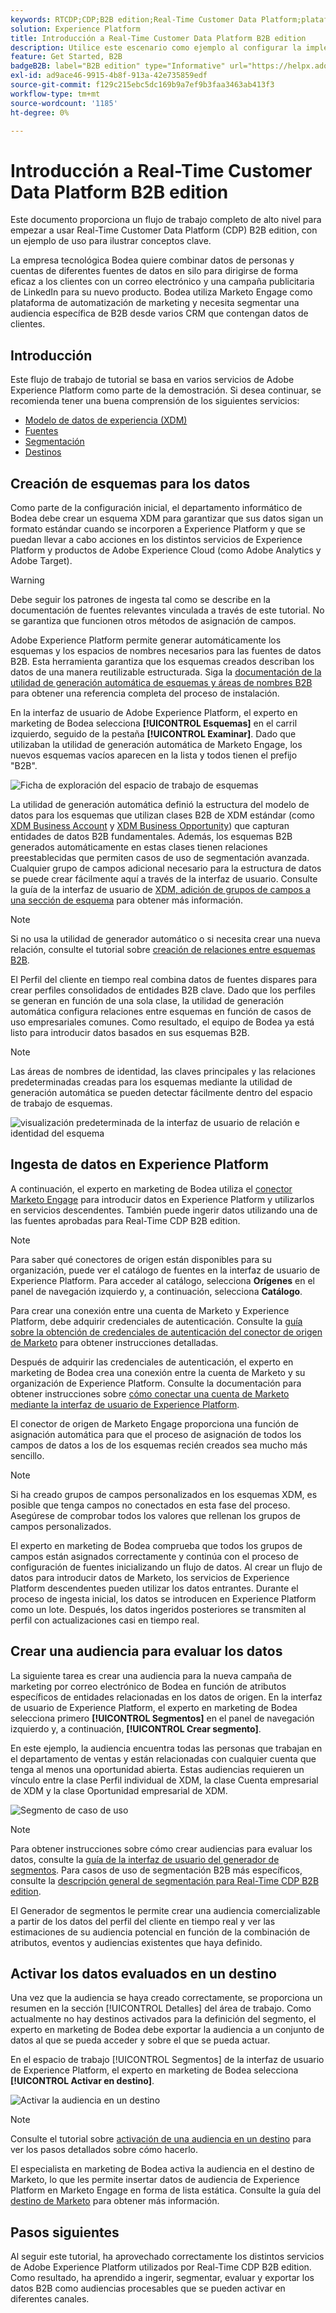```yaml
---
keywords: RTCDP;CDP;B2B edition;Real-Time Customer Data Platform;plataforma de datos del cliente en tiempo real;cdp en tiempo real;b2b;cdp
solution: Experience Platform
title: Introducción a Real-Time Customer Data Platform B2B edition
description: Utilice este escenario como ejemplo al configurar la implementación de Adobe Real-Time Customer Data Platform B2B edition.
feature: Get Started, B2B
badgeB2B: label="B2B edition" type="Informative" url="https://helpx.adobe.com/es/legal/product-descriptions/real-time-customer-data-platform-b2b-edition-prime-and-ultimate-packages.html newtab=true"
exl-id: ad9ace46-9915-4b8f-913a-42e735859edf
source-git-commit: f129c215ebc5dc169b9a7ef9b3faa3463ab413f3
workflow-type: tm+mt
source-wordcount: '1185'
ht-degree: 0%

---
```


# Introducción a Real-Time Customer Data Platform B2B edition

Este documento proporciona un flujo de trabajo completo de alto nivel para empezar a usar Real-Time Customer Data Platform (CDP) B2B edition, con un ejemplo de uso para ilustrar conceptos clave.

La empresa tecnológica Bodea quiere combinar datos de personas y cuentas de diferentes fuentes de datos en silo para dirigirse de forma eficaz a los clientes con un correo electrónico y una campaña publicitaria de LinkedIn para su nuevo producto. Bodea utiliza Marketo Engage como plataforma de automatización de marketing y necesita segmentar una audiencia específica de B2B desde varios CRM que contengan datos de clientes.

## Introducción

Este flujo de trabajo de tutorial se basa en varios servicios de Adobe Experience Platform como parte de la demostración. Si desea continuar, se recomienda tener una buena comprensión de los siguientes servicios:

- [Modelo de datos de experiencia (XDM)](../xdm/home.md)
- [Fuentes](../sources/home.md)
- [Segmentación](../segmentation/home.md)
- [Destinos](../destinations/home.md)

## Creación de esquemas para los datos

Como parte de la configuración inicial, el departamento informático de Bodea debe crear un esquema XDM para garantizar que sus datos sigan un formato estándar cuando se incorporen a Experience Platform y que se puedan llevar a cabo acciones en los distintos servicios de Experience Platform y productos de Adobe Experience Cloud (como Adobe Analytics y Adobe Target).

>[!WARNING]
>
>Debe seguir los patrones de ingesta tal como se describe en la documentación de fuentes relevantes vinculada a través de este tutorial. No se garantiza que funcionen otros métodos de asignación de campos.

Adobe Experience Platform permite generar automáticamente los esquemas y los espacios de nombres necesarios para las fuentes de datos B2B. Esta herramienta garantiza que los esquemas creados describan los datos de una manera reutilizable estructurada. Siga la [documentación de la utilidad de generación automática de esquemas y áreas de nombres B2B](../sources/connectors/adobe-applications/marketo/marketo-namespaces.md) para obtener una referencia completa del proceso de instalación.

En la interfaz de usuario de Adobe Experience Platform, el experto en marketing de Bodea selecciona **[!UICONTROL Esquemas]** en el carril izquierdo, seguido de la pestaña **[!UICONTROL Examinar]**. Dado que utilizaban la utilidad de generación automática de Marketo Engage, los nuevos esquemas vacíos aparecen en la lista y todos tienen el prefijo &quot;B2B&quot;.

![Ficha de exploración del espacio de trabajo de esquemas](./assets/b2b-tutorial/empty-b2b-schemas.png)

La utilidad de generación automática definió la estructura del modelo de datos para los esquemas que utilizan clases B2B de XDM estándar (como [XDM Business Account](../xdm/classes/b2b/business-account.md) y [XDM Business Opportunity](../xdm/classes/b2b/business-opportunity.md)) que capturan entidades de datos B2B fundamentales. Además, los esquemas B2B generados automáticamente en estas clases tienen relaciones preestablecidas que permiten casos de uso de segmentación avanzada. Cualquier grupo de campos adicional necesario para la estructura de datos se puede crear fácilmente aquí a través de la interfaz de usuario. Consulte la guía de la interfaz de usuario de [XDM, adición de grupos de campos a una sección de esquema](../xdm/ui/resources/schemas.md#add-field-groups) para obtener más información.

>[!NOTE]
> 
>Si no usa la utilidad de generador automático o si necesita crear una nueva relación, consulte el tutorial sobre [creación de relaciones entre esquemas B2B](../xdm/tutorials/relationship-b2b.md).

El Perfil del cliente en tiempo real combina datos de fuentes dispares para crear perfiles consolidados de entidades B2B clave. Dado que los perfiles se generan en función de una sola clase, la utilidad de generación automática configura relaciones entre esquemas en función de casos de uso empresariales comunes. Como resultado, el equipo de Bodea ya está listo para introducir datos basados en sus esquemas B2B.

>[!NOTE]
> 
>Las áreas de nombres de identidad, las claves principales y las relaciones predeterminadas creadas para los esquemas mediante la utilidad de generación automática se pueden detectar fácilmente dentro del espacio de trabajo de esquemas.
>
>![visualización predeterminada de la interfaz de usuario de relación e identidad del esquema](./assets/b2b-tutorial/schema-identity-relationship.png)

## Ingesta de datos en Experience Platform

A continuación, el experto en marketing de Bodea utiliza el [conector Marketo Engage](../sources/connectors/adobe-applications/marketo/marketo.md) para introducir datos en Experience Platform y utilizarlos en servicios descendentes. También puede ingerir datos utilizando una de las fuentes aprobadas para Real-Time CDP B2B edition.

>[!NOTE]
> 
>Para saber qué conectores de origen están disponibles para su organización, puede ver el catálogo de fuentes en la interfaz de usuario de Experience Platform. Para acceder al catálogo, selecciona **Orígenes** en el panel de navegación izquierdo y, a continuación, selecciona **Catálogo**.

Para crear una conexión entre una cuenta de Marketo y Experience Platform, debe adquirir credenciales de autenticación. Consulte la [guía sobre la obtención de credenciales de autenticación del conector de origen de Marketo](../sources/connectors/adobe-applications/marketo/marketo-auth.md) para obtener instrucciones detalladas.

Después de adquirir las credenciales de autenticación, el experto en marketing de Bodea crea una conexión entre la cuenta de Marketo y su organización de Experience Platform. Consulte la documentación para obtener instrucciones sobre [cómo conectar una cuenta de Marketo mediante la interfaz de usuario de Experience Platform](../sources/tutorials/ui/create/adobe-applications/marketo.md).

El conector de origen de Marketo Engage proporciona una función de asignación automática para que el proceso de asignación de todos los campos de datos a los de los esquemas recién creados sea mucho más sencillo.

>[!NOTE]
> 
>Si ha creado grupos de campos personalizados en los esquemas XDM, es posible que tenga campos no conectados en esta fase del proceso. Asegúrese de comprobar todos los valores que rellenan los grupos de campos personalizados.

El experto en marketing de Bodea comprueba que todos los grupos de campos están asignados correctamente y continúa con el proceso de configuración de fuentes inicializando un flujo de datos. Al crear un flujo de datos para introducir datos de Marketo, los servicios de Experience Platform descendentes pueden utilizar los datos entrantes. Durante el proceso de ingesta inicial, los datos se introducen en Experience Platform como un lote. Después, los datos ingeridos posteriores se transmiten al perfil con actualizaciones casi en tiempo real.

## Crear una audiencia para evaluar los datos

La siguiente tarea es crear una audiencia para la nueva campaña de marketing por correo electrónico de Bodea en función de atributos específicos de entidades relacionadas en los datos de origen. En la interfaz de usuario de Experience Platform, el experto en marketing de Bodea selecciona primero **[!UICONTROL Segmentos]** en el panel de navegación izquierdo y, a continuación, **[!UICONTROL Crear segmento]**.

En este ejemplo, la audiencia encuentra todas las personas que trabajan en el departamento de ventas y están relacionadas con cualquier cuenta que tenga al menos una oportunidad abierta. Estas audiencias requieren un vínculo entre la clase Perfil individual de XDM, la clase Cuenta empresarial de XDM y la clase Oportunidad empresarial de XDM.

![Segmento de caso de uso](./assets/b2b-tutorial/use-case-segment.png)

>[!NOTE]
> 
>Para obtener instrucciones sobre cómo crear audiencias para evaluar los datos, consulte la [guía de la interfaz de usuario del generador de segmentos](../segmentation/ui/segment-builder.md). Para casos de uso de segmentación B2B más específicos, consulte la [descripción general de segmentación para Real-Time CDP B2B edition](./segmentation/b2b.md).

El Generador de segmentos le permite crear una audiencia comercializable a partir de los datos del perfil del cliente en tiempo real y ver las estimaciones de su audiencia potencial en función de la combinación de atributos, eventos y audiencias existentes que haya definido.

## Activar los datos evaluados en un destino

Una vez que la audiencia se haya creado correctamente, se proporciona un resumen en la sección [!UICONTROL Detalles] del área de trabajo. Como actualmente no hay destinos activados para la definición del segmento, el experto en marketing de Bodea debe exportar la audiencia a un conjunto de datos al que se pueda acceder y sobre el que se pueda actuar.

En el espacio de trabajo [!UICONTROL Segmentos] de la interfaz de usuario de Experience Platform, el experto en marketing de Bodea selecciona **[!UICONTROL Activar en destino]**.

![Activar la audiencia en un destino](./assets/b2b-tutorial/activate-to-destination.png)

>[!NOTE]
> 
>Consulte el tutorial sobre [activación de una audiencia en un destino](https://experienceleague.adobe.com/docs/marketo/using/product-docs/core-marketo-concepts/smart-lists-and-static-lists/static-lists/push-an-adobe-experience-cloud-segment-to-a-marketo-static-list.html?lang=es) para ver los pasos detallados sobre cómo hacerlo.

El especialista en marketing de Bodea activa la audiencia en el destino de Marketo, lo que les permite insertar datos de audiencia de Experience Platform en Marketo Engage en forma de lista estática. Consulte la guía del [destino de Marketo](https://experienceleague.adobe.com/docs/experience-platform/destinations/catalog/adobe/marketo-engage.html?lang=es) para obtener más información.

## Pasos siguientes

Al seguir este tutorial, ha aprovechado correctamente los distintos servicios de Adobe Experience Platform utilizados por Real-Time CDP B2B edition. Como resultado, ha aprendido a ingerir, segmentar, evaluar y exportar los datos B2B como audiencias procesables que se pueden activar en diferentes canales.
